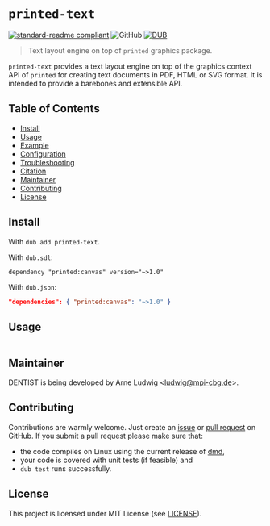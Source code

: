`printed-text`
==============

[![standard-readme compliant](https://img.shields.io/badge/readme%20style-standard-brightgreen.svg?style=flat)](https://github.com/RichardLitt/standard-readme)
![GitHub](https://img.shields.io/github/license/a-ludi/printed-text)
[![DUB](https://img.shields.io/dub/v/dentist)](https://code.dlang.org/packages/printed-text)

> Text layout engine on top of `printed` graphics package.

`printed-text` provides a text layout engine on top of the graphics context API of `printed` for creating text documents in PDF, HTML or SVG format. It is intended to provide a barebones and extensible API.


Table of Contents
-----------------

- [Install](#install)
- [Usage](#usage)
- [Example](#example)
- [Configuration](#configuration)
- [Troubleshooting](#troubleshooting)
- [Citation](#citation)
- [Maintainer](#maintainer)
- [Contributing](#contributing)
- [License](#license)


Install
-------

With `dub add printed-text`.

With `dub.sdl`:

```sdl
dependency "printed:canvas" version="~>1.0"
```

With `dub.json`:

```json
"dependencies": { "printed:canvas": "~>1.0" }
```


Usage
-----

```d
```


Maintainer
----------

DENTIST is being developed by Arne Ludwig &lt;<ludwig@mpi-cbg.de>&gt;.


Contributing
------------

Contributions are warmly welcome. Just create an [issue][gh-issues] or [pull request][gh-pr] on GitHub. If you submit a pull request please make sure that:

- the code compiles on Linux using the current release of [dmd][dmd-download],
- your code is covered with unit tests (if feasible) and
- `dub test` runs successfully.

[gh-issues]: https://github.com/a-ludi/printed-text/issues
[gh-pr]: https://github.com/a-ludi/printed-text/pulls
[dmd-download]: https://dlang.org/download.html#dmd


License
-------

This project is licensed under MIT License (see [LICENSE](./LICENSE)).
